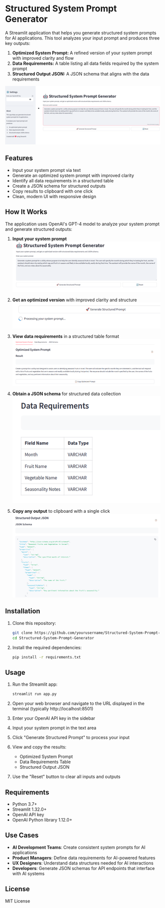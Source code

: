 # Structured System Prompt Generator

A Streamlit application that helps you generate structured system prompts for AI applications. This tool analyzes your input prompt and produces three key outputs:

1. **Optimized System Prompt:** A refined version of your system prompt with improved clarity and flow
2. **Data Requirements:** A table listing all data fields required by the system prompt
3. **Structured Output JSON:** A JSON schema that aligns with the data requirements

![Main Interface](screenshots/1.png)

## Features

- Input your system prompt via text
- Generate an optimized system prompt with improved clarity
- Identify all data requirements in a structured table
- Create a JSON schema for structured outputs
- Copy results to clipboard with one click
- Clean, modern UI with responsive design

## How It Works

The application uses OpenAI's GPT-4 model to analyze your system prompt and generate structured outputs:

1. **Input your system prompt**
   ![Input Interface](screenshots/2.png)

2. **Get an optimized version** with improved clarity and structure
   ![Optimized Prompt](screenshots/3.png)

3. **View data requirements** in a structured table format
   ![Data Requirements](screenshots/4.png)

4. **Obtain a JSON schema** for structured data collection
   ![JSON Schema](screenshots/5.png)

5. **Copy any output** to clipboard with a single click
   ![Copy Feature](screenshots/6.png)

## Installation

1. Clone this repository:
   ```bash
   git clone https://github.com/yourusername/Structured-System-Prompt-Generator.git
   cd Structured-System-Prompt-Generator
   ```

2. Install the required dependencies:
   ```bash
   pip install -r requirements.txt
   ```

## Usage

1. Run the Streamlit app:
   ```bash
   streamlit run app.py
   ```

2. Open your web browser and navigate to the URL displayed in the terminal (typically http://localhost:8501)

3. Enter your OpenAI API key in the sidebar

4. Input your system prompt in the text area

5. Click "Generate Structured Prompt" to process your input

6. View and copy the results:
   - Optimized System Prompt
   - Data Requirements Table
   - Structured Output JSON

7. Use the "Reset" button to clear all inputs and outputs

## Requirements

- Python 3.7+
- Streamlit 1.32.0+
- OpenAI API key
- OpenAI Python library 1.12.0+

## Use Cases

- **AI Development Teams**: Create consistent system prompts for AI applications
- **Product Managers**: Define data requirements for AI-powered features
- **UX Designers**: Understand data structures needed for AI interactions
- **Developers**: Generate JSON schemas for API endpoints that interface with AI systems

## License

MIT License
